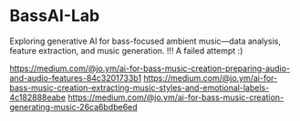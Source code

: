 # BassAI-Lab
Exploring generative AI for bass-focused ambient music—data analysis, feature extraction, and music generation.
!!! A failed attempt :)

https://medium.com/@jo.ym/ai-for-bass-music-creation-preparing-audio-and-audio-features-84c3201733b1
https://medium.com/@jo.ym/ai-for-bass-music-creation-extracting-music-styles-and-emotional-labels-4c182888eabe
https://medium.com/@jo.ym/ai-for-bass-music-creation-generating-music-26ca6bdbe6ed
